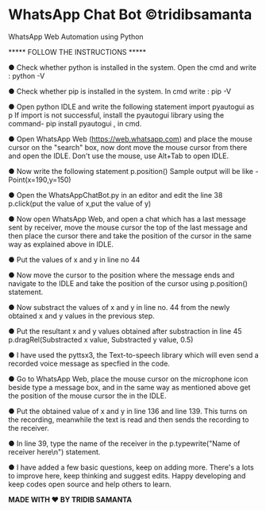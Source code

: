 # WhatsApp Chat Bot ©tridibsamanta
WhatsApp Web Automation using Python

***** FOLLOW THE INSTRUCTIONS *****

● Check whether python is installed in the system. 
  Open the cmd and write : 
  python -V
  
● Check whether pip is installed in the system.
  In cmd write :
  pip -V
  
● Open python IDLE and write the following statement
  import pyautogui as p
  If import is not successful, install the pyautogui library using the command- pip install pyautogui , in cmd.
  
● Open WhatsApp Web (https://web.whatsapp.com) and place the mouse cursor on the "search" box, now dont move the mouse cursor from there and open the IDLE. Don't use the mouse, use Alt+Tab to open IDLE.

● Now write the following statement 
  p.position()
  Sample output will be like - Point(x=190,y=150)

● Open the WhatsAppChatBot.py in an editor and edit the line 38
  p.click(put the value of x,put the value of y)

● Now open WhatsApp Web, and open a chat which has a last message sent by receiver, move the mouse cursor the top of the last message and then place the cursor there and take the position of the cursor in the same way as explained above in IDLE.

● Put the values of x and y in line no 44

● Now move the cursor to the position where the message ends and navigate to the IDLE and take the position of the cursor using p.position() statement.

● Now substract the values of x and y in line no. 44 from the newly obtained x and y values in the previous step.

● Put the resultant x and y values obtained after substraction in line 45
  p.dragRel(Substracted x value, Substracted y value, 0.5)

● I have used the pyttsx3, the Text-to-speech library which will even send a recorded voice message as specfied in the code.

● Go to WhatsApp Web, place the mouse cursor on the microphone icon beside type a message box, and in the same way as mentioned above get the position of the mouse cursor the in the IDLE.

● Put the obtained value of x and y in line 136 and line 139. This turns on the recording, meanwhile the text is read and then sends the recording to the receiver.

● In line 39, type the name of the receiver in the p.typewrite("Name of receiver here\n") statement.

● I have added a few basic questions, keep on adding more. There's a lots to improve here, keep thinking and suggest edits. Happy developing and keep codes open source and help others to learn. 

******MADE WITH ♥ BY TRIDIB SAMANTA******
